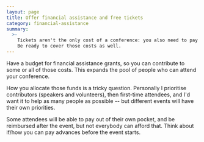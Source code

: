 ```yaml
---
layout: page
title: Offer financial assistance and free tickets
category: financial-assistance
summary:
  >-
    Tickets aren't the only cost of a conference: you also need to pay for travel, accommodation, food, and time away from work/home.
    Be ready to cover those costs as well.
---
```


Have a budget for financial assistance grants, so you can contribute to some or all of those costs.
This expands the pool of people who can attend your conference.

How you allocate those funds is a tricky question.
Personally I prioritise contributors (speakers and volunteers), then first-time attendees, and I'd want it to help as many people as possible -- but different events will have their own priorities.

Some attendees will be able to pay out of their own pocket, and be reimbursed after the event, but not everybody can afford that.
Think about if/how you can pay advances before the event starts.
